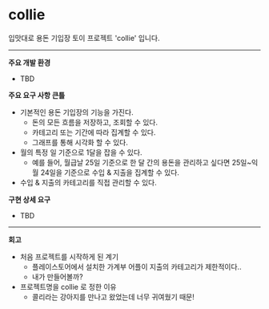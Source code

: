 # collie
입맛대로 용돈 기입장 토이 프로젝트 'collie' 입니다.

---
**주요 개발 환경**

- TBD




**주요 요구 사항 큰틀**

- 기본적인 용돈 기입장의 기능을 가진다.
  - 돈의 모든 흐름을 저장하고, 조회할 수 있다.
  - 카테고리 또는 기간에 따라 집계할 수 있다.
  - 그래프를 통해 시각화 할 수 있다.
- 월의 특정 일 기준으로 1달을 잡을 수 있다.
  - 예를 들어, 월급날 25일 기준으로 한 달 간의 용돈을 관리하고 싶다면 25일~익월 24일을 기준으로 수입 & 지출을 집계할 수 있다.
- 수입 & 지출의 카테고리를 직접 관리할 수 있다.

   
**구현 상세 요구**

- TBD



---
**회고**

- 처음 프로젝트를 시작하게 된 계기
  - 플레이스토어에서 설치한 가계부 어플이 지출의 카테고리가 제한적이다..
  - 내가 만들어볼까?
- 프로젝트명을 collie 로 정한 이유
  - 콜리라는 강아지를 만나고 왔었는데 너무 귀여웠기 때문!
